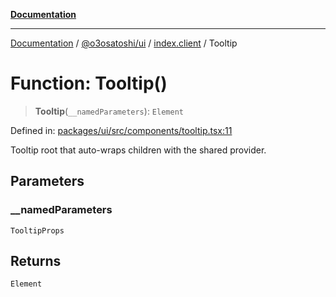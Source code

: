 [**Documentation**](../../../../README.md)

***

[Documentation](../../../../README.md) / [@o3osatoshi/ui](../../README.md) / [index.client](../README.md) / Tooltip

# Function: Tooltip()

> **Tooltip**(`__namedParameters`): `Element`

Defined in: [packages/ui/src/components/tooltip.tsx:11](https://github.com/o3osatoshi/experiment/blob/04dfa58df6e48824a200a24d77afef7ce464e1ae/packages/ui/src/components/tooltip.tsx#L11)

Tooltip root that auto-wraps children with the shared provider.

## Parameters

### \_\_namedParameters

`TooltipProps`

## Returns

`Element`

